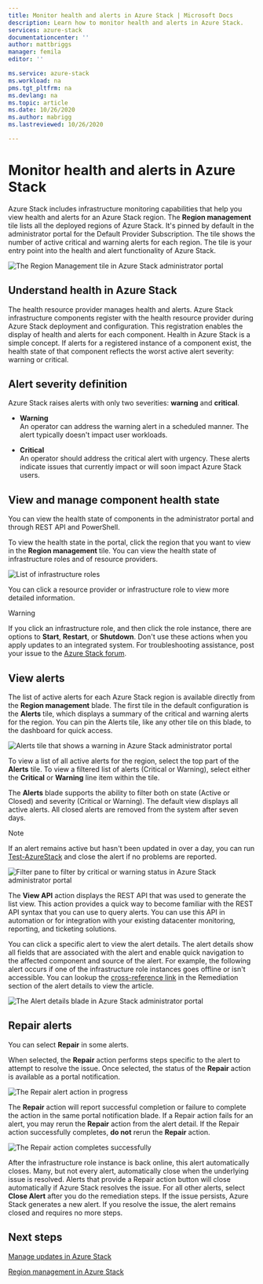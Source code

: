 ```yaml
---
title: Monitor health and alerts in Azure Stack | Microsoft Docs
description: Learn how to monitor health and alerts in Azure Stack.
services: azure-stack
documentationcenter: ''
author: mattbriggs
manager: femila
editor: ''

ms.service: azure-stack
ms.workload: na
pms.tgt_pltfrm: na
ms.devlang: na
ms.topic: article
ms.date: 10/26/2020
ms.author: mabrigg
ms.lastreviewed: 10/26/2020

---
```

# Monitor health and alerts in Azure Stack

Azure Stack includes infrastructure monitoring capabilities that help you view health and alerts for an Azure Stack region. The **Region management** tile lists all the deployed regions of Azure Stack. It's pinned by default in the administrator portal for the Default Provider Subscription. The tile shows the number of active critical and warning alerts for each region. The tile is your entry point into the health and alert functionality of Azure Stack.

![The Region Management tile in Azure Stack administrator portal](media/azure-stack-monitor-health/region-management.png)

## Understand health in Azure Stack

The health resource provider manages health and alerts. Azure Stack infrastructure components register with the health resource provider during Azure Stack deployment and configuration. This registration enables the display of health and alerts for each component. Health in Azure Stack is a simple concept. If alerts for a registered instance of a component exist, the health state of that component reflects the worst active alert severity: warning or critical.

## Alert severity definition

Azure Stack raises alerts with only two severities: **warning** and **critical**.

- **Warning**  
  An operator can address the warning alert in a scheduled manner. The alert typically doesn't impact user workloads.

- **Critical**  
  An operator should address the critical alert with urgency. These alerts indicate issues that currently impact or will soon impact Azure Stack users.


## View and manage component health state

You can view the health state of components in the administrator portal and through REST API and PowerShell.

To view the health state in the portal, click the region that you want to view in the **Region management** tile. You can view the health state of infrastructure roles and of resource providers.

![List of infrastructure roles](media/azure-stack-monitor-health/roles.png)

You can click a resource provider or infrastructure role to view more detailed information.

> [!WARNING]  
> If you click an infrastructure role, and then click the role instance, there are options to **Start**, **Restart**, or **Shutdown**. Don't use these actions when you apply updates to an integrated system. <!-- TZLASDKFIXAlso, do **not** use these options in an Azure Stack Development Kit (ASDK) environment. These options are only designed for an integrated systems environment, where there's more than one role instance per infrastructure role. Restarting a role instance (especially AzS-Xrp01) in the ASDK causes system instability.--> For troubleshooting assistance, post your issue to the [Azure Stack forum](https://aka.ms/azurestackforum).
>

## View alerts

The list of active alerts for each Azure Stack region is available directly from the **Region management** blade. The first tile in the default configuration is the **Alerts** tile, which displays a summary of the critical and warning alerts for the region. You can pin the Alerts tile, like any other tile on this blade, to the dashboard for quick access.

![Alerts tile that shows a warning in Azure Stack administrator portal](media/azure-stack-monitor-health/alerts.png)

 To view a list of all active alerts for the region, select the top part of the **Alerts** tile. To view a filtered list of alerts (Critical or Warning), select either the **Critical** or **Warning** line item within the tile.

The **Alerts** blade supports the ability to filter both on state (Active or Closed) and severity (Critical or Warning). The default view displays all active alerts. All closed alerts are removed from the system after seven days.

>[!Note]
>If an alert remains active but hasn't been updated in over a day, you can run [Test-AzureStack](../../operator/azure-stack-diagnostic-test.md) and close the alert if no problems are reported.

![Filter pane to filter by critical or warning status in Azure Stack administrator portal](media/azure-stack-monitor-health/alert-view.png)

The **View API** action displays the REST API that was used to generate the list view. This action provides a quick way to become familiar with the REST API syntax that you can use to query alerts. You can use this API in automation or for integration with your existing datacenter monitoring, reporting, and ticketing solutions.

You can click a specific alert to view the alert details. The alert details show all fields that are associated with the alert and enable quick navigation to the affected component and source of the alert. For example, the following alert occurs if one of the infrastructure role instances goes offline or isn't accessible. You can lookup the [cross-reference link](aks-refer-table-tzl.md) in the Remediation section of the alert details to view the article.

![The Alert details blade in Azure Stack administrator portal](media/azure-stack-monitor-health/alert-detail.png)

## Repair alerts

You can select **Repair** in some alerts.

When selected, the **Repair** action performs steps specific to the alert to attempt to resolve the issue. Once selected, the status of the **Repair** action is available as a portal notification.

![The Repair alert action in progress](media/azure-stack-monitor-health/repair-in-progress.png)

The **Repair** action will report successful completion or failure to complete the action in the same portal notification blade.  If a Repair action fails for an alert, you may rerun the **Repair** action from the alert detail. If the Repair action successfully completes, **do not** rerun the **Repair** action.

![The Repair action completes successfully](media/azure-stack-monitor-health/repair-completed.png)

After the infrastructure role instance is back online, this alert automatically closes. Many, but not every alert, automatically close when the underlying issue is resolved. Alerts that provide a Repair action button will close automatically if Azure Stack resolves the issue. For all other alerts, select **Close Alert** after you do the remediation steps. If the issue persists, Azure Stack generates a new alert. If you resolve the issue, the alert remains closed and requires no more steps.

## Next steps

[Manage updates in Azure Stack](../../operator/azure-stack-updates.md)

[Region management in Azure Stack](../../operator/azure-stack-region-management.md)
